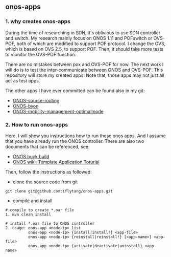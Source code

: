 ## onos-apps

### 1. why creates onos-apps

During the time of researching in SDN, it's oblivious to use SDN controller and switch. My research mainly focus on ONOS 1.11 
and POFswitch or OVS-POF, both of which are modified to support POF protocol. I change the OVS, which is based on OVS 2.5, to 
support POF. Then, it should take more tests to monitor the OVS-POF function. 

There are no mistakes between pox and OVS-POF for now. The next work I will do is to test the inter-communicate between ONOS 
and OVS-POF. This repository will store my created apps. Note that, those apps may not just all act as test apps.

The other apps I have ever committed can be found also in my git:

- [ONOS-source-routing](https://github.com/iflytang/ONOS-source-routing)
- [ONOS-byon](https://githubcom/iflytang/ONOS-byon)
- [ONOS-mobility-management-optimalmode](https://githubcom/iflytang/ONOS-mobility-management-optimalmode)

### 2. How to run onos-apps

Here, I will show you instructions how to run these onos apps. And I assume that you have already run the ONOS controller. There
are also two documents that can be referenced, see:

- [ONOS buck build](https://docs.google.com/document/d/1hAqBDFry2f4w9lMCAY_ieO04nWLR4gHV0uJrgV-8ovE/edit#heading=h.69a07zqxoy0r)
- [ONOS wiki: Template Application Toturial](https://wiki.onosproject.org/display/ONOS/Template+Application+Tutorial)

Then, follow the instructions as followed:

- clone the source code from git
```
git clone git@github.com:iflytang/onos-apps.git
```

- compile and install
```
# compile to create *.oar file
1. mvn clean install 

# install *.oar file to ONOS controller
2. usage: onos-app <node-ip> list
          onos-app <node-ip> {install|install!} <app-file>
          onos-app <node-ip> {reinstall|reinstall!} [<app-name>] <app-file>
          onos-app <node-ip> {activate|deactivate|uninstall} <app-name>
```


